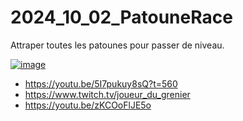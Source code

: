 # 2024_10_02_PatouneRace
Attraper toutes les patounes pour passer de niveau.




[![image](https://github.com/user-attachments/assets/2f2e29fc-db5e-4f6b-8f96-79b7c9b4126b)](https://youtu.be/5I7pukuy8sQ?t=560)
- https://youtu.be/5I7pukuy8sQ?t=560
- https://www.twitch.tv/joueur_du_grenier
- https://youtu.be/zKCOoFlJE5o
